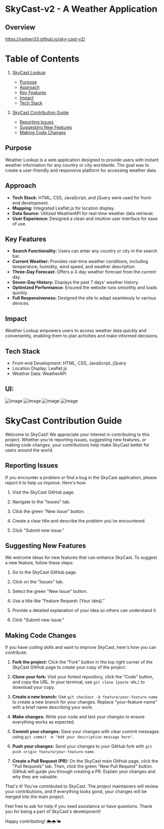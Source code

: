 # SkyCast-v2 - A Weather Application

## Overview
https://rashen33.github.io/sky-cast-v2/

# Table of Contents

1. [SkyCast Lookup](#skycast-lookup)
   - [Purpose](##Purpose)
   - [Approach](#approach)
   - [Key Features](#key-features)
   - [Impact](#impact)
   - [Tech Stack](#tech-stack)

2. [SkyCast Contribution Guide](#skycast-contribution-guide)
   - [Reporting Issues](#reporting-issues)
   - [Suggesting New Features](#suggesting-new-features)
   - [Making Code Changes](#making-code-changes)


## Purpose
Weather Lookup is a web application designed to provide users with instant weather information for any country or city worldwide. The goal was to create a user-friendly and responsive platform for accessing weather data.

## Approach
- **Tech Stack:** HTML, CSS, JavaScript, and jQuery were used for front-end development.
- **Mapping:** Integrated Leaflet.js for location display.
- **Data Source:** Utilized WeatherAPI for real-time weather data retrieval.
- **User Experience:** Designed a clean and intuitive user interface for ease of use.

## Key Features
- **Search Functionality:** Users can enter any country or city in the search bar.
- **Current Weather:** Provides real-time weather conditions, including temperature, humidity, wind speed, and weather description.
- **Three-Day Forecast:** Offers a 3-day weather forecast from the current day.
- **Seven-Day History:** Displays the past 7 days' weather history.
- **Optimized Performance:** Ensured the website runs smoothly and loads quickly.
- **Full Responsiveness:** Designed the site to adapt seamlessly to various devices.

## Impact
Weather Lookup empowers users to access weather data quickly and conveniently, enabling them to plan activities and make informed decisions.

## Tech Stack
- Front-end Development: HTML, CSS, JavaScript, jQuery
- Location Display: Leaflet.js
- Weather Data: WeatherAPI

## UI:
![image](https://github.com/rashen33/sky-cast-v2/assets/128305496/c7c6ca66-e15a-4887-9daa-b3ec2f043f37)
![image](https://github.com/rashen33/sky-cast-v2/assets/128305496/24ac1edc-f6be-4ff8-bf78-08d8b9cad0f8)
![image](https://github.com/rashen33/sky-cast-v2/assets/128305496/c50c7c9d-176f-4f61-b975-bc7ac688f2e7)
![image](https://github.com/rashen33/sky-cast-v2/assets/128305496/804142da-7db1-4979-9d9c-29d75410d3e8)

# SkyCast Contribution Guide

Welcome to SkyCast! We appreciate your interest in contributing to this project. Whether you're reporting issues, suggesting new features, or making code changes, your contributions help make SkyCast better for users around the world.

## Reporting Issues

If you encounter a problem or find a bug in the SkyCast application, please report it to help us improve. Here's how:

1. Visit the SkyCast GitHub page.

2. Navigate to the "Issues" tab.

3. Click the green "New Issue" button.

4. Create a clear title and describe the problem you've encountered.

5. Click "Submit new issue."

## Suggesting New Features

We welcome ideas for new features that can enhance SkyCast. To suggest a new feature, follow these steps:

1. Go to the SkyCast GitHub page.

2. Click on the "Issues" tab.

3. Select the green "New Issue" button.

4. Use a title like "Feature Request: [Your Idea]."

5. Provide a detailed explanation of your idea so others can understand it.

6. Click "Submit new issue."

## Making Code Changes

If you have coding skills and want to improve SkyCast, here's how you can contribute:

1. **Fork the project:** Click the "Fork" button in the top right corner of the SkyCast GitHub page to create your copy of the project.

2. **Clone your fork:** Visit your forked repository, click the "Code" button, and copy the URL. In your terminal, use `git clone [paste URL]` to download your copy.

3. **Create a new branch:** Use `git checkout -b feature/your-feature-name` to create a new branch for your changes. Replace "your-feature-name" with a brief name describing your work.

4. **Make changes:** Write your code and test your changes to ensure everything works as expected.

5. **Commit your changes:** Save your changes with clear commit messages using `git commit -m "Add your descriptive message here"`.

6. **Push your changes:** Send your changes to your GitHub fork with `git push origin feature/your-feature-name`.

7. **Create a Pull Request (PR):** On the SkyCast main GitHub page, click the "Pull Requests" tab. Then, click the green "New Pull Request" button. GitHub will guide you through creating a PR. Explain your changes and why they are valuable.

That's it! You've contributed to SkyCast. The project maintainers will review your contributions, and if everything looks good, your changes will be merged into the main project.

Feel free to ask for help if you need assistance or have questions. Thank you for being a part of SkyCast's development!

Happy contributing! 🌦️🌧️🌤️

